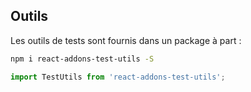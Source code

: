 ## Outils

Les outils de tests sont fournis dans un package à part :

```sh
npm i react-addons-test-utils -S
```

```js
import TestUtils from 'react-addons-test-utils';
```
